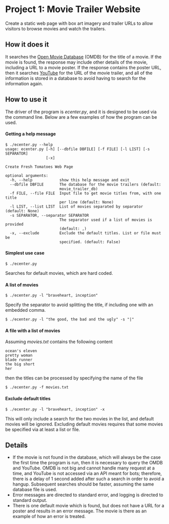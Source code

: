 # Project 1: Movie Trailer Website

Create a static web page with box art imagery and trailer URLs to allow visitors
to browse movies and watch the trailers.

## How it does it

It searches the [Open Movie Database][1] (OMDB) for the title of a movie. If the
movie is found, the response may include other details of the movie, including a
URL to a movie poster. If the response contains the poster URL, then it searches
[YouTube][2] for the URL of the movie trailer, and all of the information is
stored in a database to avoid having to search for the information again.

## How to use it

The driver of the program is *ecenter.py*, and it is designed to be used via the
command line. Below are a few examples of how the program can be used.

#### Getting a help message

```
$ ./ecenter.py --help
usage: ecenter.py [-h] [--dbfile DBFILE] [-f FILE] [-l LIST] [-s SEPARATOR]
                  [-x]

Create Fresh Tomatoes Web Page

optional arguments:
  -h, --help            show this help message and exit
  --dbfile DBFILE       The database for the movie trailers (default:
                        movie_trailer_db)
  -f FILE, --file FILE  Input file to get movie titles from, with one title
                        per line (default: None)
  -l LIST, --list LIST  List of movies separated by separator (default: None)
  -s SEPARATOR, --separator SEPARATOR
                        The separator used if a list of movies is provided
                        (default: ,)
  -x, --exclude         Exclude the default titles. List or file must be
                        specified. (default: False)
```

#### Simplest use case

```{bash}
$ ./ecenter.py
```

Searches for default movies, which are hard coded.

#### A list of movies

```
$ ./ecenter.py -l "braveheart, inception"
```

Specify the separator to avoid splitting the title, if including one with an
embedded comma.

```
$ ./ecenter.py -l "the good, the bad and the ugly" -s "|"
```

#### A file with a list of movies

Assuming *movies.txt* contains the following content

```
ocean's eleven
pretty woman
blade runner
the big short
her
```

then the titles can be processed by specifying the name of the file

```
$ ./ecenter.py -f movies.txt
```

#### Exclude default titles

```
$ ./ecenter.py -l "braveheart, inception" -x
```

This will only include a search for the two movies in the list, and default
movies will be ignored. Excluding default movies requires that some movies
be specified via at least a list or file.

## Details

* If the movie is not found in the database, which will always be the case
  the first time the program is run, then it is necessary to query the OMDB
  and YouTube. OMDB is not big and cannot handle many request at a time, and
  YouTube is not accessed via an API meant for bots; therefore, there is a delay
  of 1 second added after such a search in order to avoid a hangup. Subsequent
  searches should be faster, assuming the same database file is used.
* Error messages are directed to standard error, and logging is directed to
  standard output.
* There is one default movie which is found, but does not have a URL for a
  poster and results in an error message. The movie is there as an example
  of how an error is treated. 

[1]: http://www.omdbapi.com/
[2]: https://www.youtube.com/

